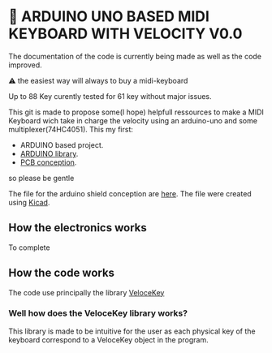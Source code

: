 # 🎹 ARDUINO UNO BASED MIDI KEYBOARD WITH VELOCITY V0.0

The documentation of the code is currently being made as well as the code improved.

:warning: the easiest way will always to buy a midi-keyboard

Up to 88 Key curently tested for 61 key without major issues.

This git is made to propose some(I hope) helpfull ressources to make a MIDI Keyboard wich take in charge the velocity using an arduino-uno and some multiplexer(74HC4051). This my first:
- ARDUINO based project.
- [ARDUINO library](https://github.com/Rathur421/MIDI-KEYBOARD/tree/Master/PCB/circuit).
- [PCB conception](https://github.com/Rathur421/MIDI-KEYBOARD/tree/Master/Arduino_Code/lib).

so please be gentle


The file for the arduino shield conception are [here](https://github.com/Rathur421/MIDI-KEYBOARD/tree/Master/PCB/circuit). The file were created using [Kicad](https://kicad.org/).

## How the electronics works

To complete

## How the code works

The code use principally the library [VeloceKey](###Well-how-does-the-VeloceKey-library-works?)

### Well how does the VeloceKey library works?

This library is made to be intuitive for the user as each physical key of the keyboard correspond to a VeloceKey object in the program.
